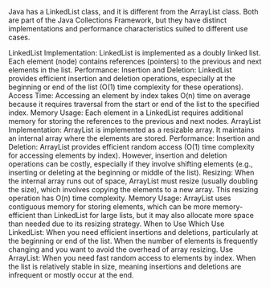 Java has a LinkedList class, and it is different from the ArrayList class. Both are part of the Java Collections Framework, but they have distinct implementations and performance characteristics suited to different use cases.

LinkedList
Implementation: LinkedList is implemented as a doubly linked list. Each element (node) contains references (pointers) to the previous and next elements in the list.
Performance:
Insertion and Deletion: LinkedList provides efficient insertion and deletion operations, especially at the beginning or end of the list (O(1) time complexity for these operations).
Access Time: Accessing an element by index takes O(n) time on average because it requires traversal from the start or end of the list to the specified index.
Memory Usage: Each element in a LinkedList requires additional memory for storing the references to the previous and next nodes.
ArrayList
Implementation: ArrayList is implemented as a resizable array. It maintains an internal array where the elements are stored.
Performance:
Insertion and Deletion: ArrayList provides efficient random access (O(1) time complexity for accessing elements by index). However, insertion and deletion operations can be costly, especially if they involve shifting elements (e.g., inserting or deleting at the beginning or middle of the list).
Resizing: When the internal array runs out of space, ArrayList must resize (usually doubling the size), which involves copying the elements to a new array. This resizing operation has O(n) time complexity.
Memory Usage: ArrayList uses contiguous memory for storing elements, which can be more memory-efficient than LinkedList for large lists, but it may also allocate more space than needed due to its resizing strategy.
When to Use Which
Use LinkedList:
When you need efficient insertions and deletions, particularly at the beginning or end of the list.
When the number of elements is frequently changing and you want to avoid the overhead of array resizing.
Use ArrayList:
When you need fast random access to elements by index.
When the list is relatively stable in size, meaning insertions and deletions are infrequent or mostly occur at the end.
